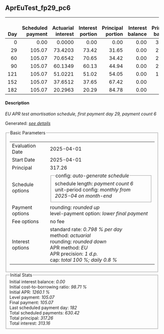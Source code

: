 <h2>AprEuTest_fp29_pc6</h2>
<table>
    <thead style="vertical-align: bottom;">
        <th style="text-align: right;">Day</th>
        <th style="text-align: right;">Scheduled payment</th>
        <th style="text-align: right;">Actuarial interest</th>
        <th style="text-align: right;">Interest portion</th>
        <th style="text-align: right;">Principal portion</th>
        <th style="text-align: right;">Interest balance</th>
        <th style="text-align: right;">Principal balance</th>
        <th style="text-align: right;">Total actuarial interest</th>
        <th style="text-align: right;">Total interest</th>
        <th style="text-align: right;">Total principal</th>
    </thead>
    <tr style="text-align: right;">
        <td class="ci00">0</td>
        <td class="ci01" style="white-space: nowrap;">0.00</td>
        <td class="ci02">0.0000</td>
        <td class="ci03">0.00</td>
        <td class="ci04">0.00</td>
        <td class="ci05">0.00</td>
        <td class="ci06">317.26</td>
        <td class="ci07">0.0000</td>
        <td class="ci08">0.00</td>
        <td class="ci09">0.00</td>
    </tr>
    <tr style="text-align: right;">
        <td class="ci00">29</td>
        <td class="ci01" style="white-space: nowrap;">105.07</td>
        <td class="ci02">73.4203</td>
        <td class="ci03">73.42</td>
        <td class="ci04">31.65</td>
        <td class="ci05">0.00</td>
        <td class="ci06">285.61</td>
        <td class="ci07">73.4203</td>
        <td class="ci08">73.42</td>
        <td class="ci09">31.65</td>
    </tr>
    <tr style="text-align: right;">
        <td class="ci00">60</td>
        <td class="ci01" style="white-space: nowrap;">105.07</td>
        <td class="ci02">70.6542</td>
        <td class="ci03">70.65</td>
        <td class="ci04">34.42</td>
        <td class="ci05">0.00</td>
        <td class="ci06">251.19</td>
        <td class="ci07">144.0745</td>
        <td class="ci08">144.07</td>
        <td class="ci09">66.07</td>
    </tr>
    <tr style="text-align: right;">
        <td class="ci00">90</td>
        <td class="ci01" style="white-space: nowrap;">105.07</td>
        <td class="ci02">60.1349</td>
        <td class="ci03">60.13</td>
        <td class="ci04">44.94</td>
        <td class="ci05">0.00</td>
        <td class="ci06">206.25</td>
        <td class="ci07">204.2094</td>
        <td class="ci08">204.20</td>
        <td class="ci09">111.01</td>
    </tr>
    <tr style="text-align: right;">
        <td class="ci00">121</td>
        <td class="ci01" style="white-space: nowrap;">105.07</td>
        <td class="ci02">51.0221</td>
        <td class="ci03">51.02</td>
        <td class="ci04">54.05</td>
        <td class="ci05">0.00</td>
        <td class="ci06">152.20</td>
        <td class="ci07">255.2315</td>
        <td class="ci08">255.22</td>
        <td class="ci09">165.06</td>
    </tr>
    <tr style="text-align: right;">
        <td class="ci00">152</td>
        <td class="ci01" style="white-space: nowrap;">105.07</td>
        <td class="ci02">37.6512</td>
        <td class="ci03">37.65</td>
        <td class="ci04">67.42</td>
        <td class="ci05">0.00</td>
        <td class="ci06">84.78</td>
        <td class="ci07">292.8828</td>
        <td class="ci08">292.87</td>
        <td class="ci09">232.48</td>
    </tr>
    <tr style="text-align: right;">
        <td class="ci00">182</td>
        <td class="ci01" style="white-space: nowrap;">105.07</td>
        <td class="ci02">20.2963</td>
        <td class="ci03">20.29</td>
        <td class="ci04">84.78</td>
        <td class="ci05">0.00</td>
        <td class="ci06">0.00</td>
        <td class="ci07">313.1791</td>
        <td class="ci08">313.16</td>
        <td class="ci09">317.26</td>
    </tr>
</table>
<h4>Description</h4>
<p><i>EU APR test amortisation schedule, first payment day 29, payment count 6</i></p>
<p>Generated: <i><a href="../GeneratedDate.html">see details</a></i></p>
<fieldset><legend>Basic Parameters</legend>
<table>
    <tr>
        <td>Evaluation Date</td>
        <td>2025-04-01</td>
    </tr>
    <tr>
        <td>Start Date</td>
        <td>2025-04-01</td>
    </tr>
    <tr>
        <td>Principal</td>
        <td>317.26</td>
    </tr>
    <tr>
        <td>Schedule options</td>
        <td>
            <fieldset>
                <legend>config: <i>auto-generate schedule</i></legend>
                <div>schedule length: <i><i>payment count</i> 6</i></div>
                <div>unit-period config: <i>monthly from 2025-04 on month-end</i></div>
            </fieldset>
        </td>
    </tr>
    <tr>
        <td>Payment options</td>
        <td>
            <div>
                <div>rounding: <i>rounded up</i></div>
                <div>level-payment option: <i>lower&nbsp;final&nbsp;payment</i></div>
            </div>
        </td>
    </tr>
    <tr>
        <td>Fee options</td>
        <td>no fee
        </td>
    </tr>
    <tr>
        <td>Interest options</td>
        <td>
            <div>
                <div>standard rate: <i>0.798 % per day</i></div>
                <div>method: <i>actuarial</i></div>
                <div>rounding: <i>rounded down</i></div>
                <div>APR method: <i>EU</i></div>
                <div>APR precision: <i>1 d.p.</i></div>
                <div>cap: <i>total 100 %; daily 0.8 %</div>
            </div>
        </td>
    </tr>
</table></fieldset>
<fieldset><legend>Initial Stats</legend>
<div>
    <div>Initial interest balance: <i>0.00</i></div>
    <div>Initial cost-to-borrowing ratio: <i>98.71 %</i></div>
    <div>Initial APR: <i>1260.1 %</i></div>
    <div>Level payment: <i>105.07</i></div>
    <div>Final payment: <i>105.07</i></div>
    <div>Last scheduled payment day: <i>182</i></div>
    <div>Total scheduled payments: <i>630.42</i></div>
    <div>Total principal: <i>317.26</i></div>
    <div>Total interest: <i>313.16</i></div>
</div></fieldset>